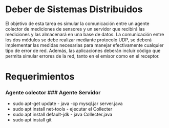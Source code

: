 # Deber de Sistemas Distribuidos 


El objetivo de esta tarea es simular la comunicación entre un agente colector de mediciones de sensores y un servidor que recibirá 
las mediciones y las almacenará en una base de datos. La comunicación entre los dos módulos se debe realizar mediante protocolo UDP, 
se deberá implementar las medidas necesarias para manejar efectivamente cualquier tipo de error de red. Además, las aplicaciones deberán 
incluir código que permita simular errores de la red, tanto en el emisor como en el receptor.

# Requerimientos 
### Agente colector                                       ### Agente Servidor
- sudo apt-get update                                     - java -cp mysql.jar server.java
- sudo apt install net-tools                              - ejecutar el Collecter 
- sudo apt install default-jdk                            - java  Collecter.java
- sudo apt install git
